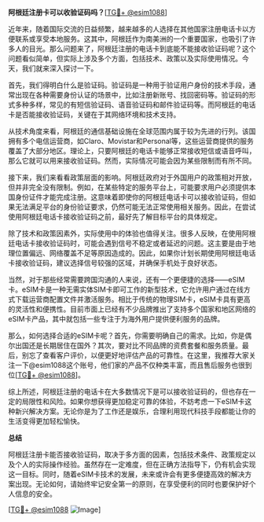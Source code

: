 **阿根廷注册卡可以收验证码吗？**[[TG💪+ @esim1088](https://t.me/s/esim1088)]

近年来，随着国际交流的日益频繁，越来越多的人选择在其他国家注册电话卡以方便联系或享受本地服务。这其中，阿根廷作为南美洲的一个重要国家，也吸引了许多人的目光。那么问题来了，阿根廷注册的电话卡到底能不能接收验证码呢？这个问题看似简单，但实际上涉及多个方面，包括技术、政策以及实际使用情况。今天，我们就来深入探讨一下。

首先，我们得明白什么是验证码。验证码是一种用于验证用户身份的技术手段，通常出现在各种需要身份认证的场景中，比如注册新账号、找回密码等。验证码的形式多种多样，常见的有短信验证码、语音验证码和邮件验证码等。而阿根廷的电话卡是否能接收验证码，关键在于其网络环境和技术支持。

从技术角度来看，阿根廷的通信基础设施在全球范围内属于较为先进的行列。该国拥有多个电信运营商，如Claro、Movistar和Personal等，这些运营商提供的服务覆盖了大部分地区。理论上，只要阿根廷的电话卡能够正常接收短信或语音呼叫，那么它就可以用来接收验证码。然而，实际情况可能会因为某些限制而有所不同。

接下来，我们来看看政策层面的影响。阿根廷政府对于外国用户的政策相对开放，但并非完全没有限制。例如，在某些特定的服务平台上，可能要求用户必须提供本国身份证件才能完成注册。这意味着即使你的阿根廷电话卡可以接收验证码，但如果无法满足平台的身份验证要求，仍然可能无法正常使用相关服务。因此，在尝试使用阿根廷电话卡接收验证码之前，最好先了解目标平台的具体规定。

除了技术和政策因素外，实际使用中的体验也值得关注。很多人反映，在使用阿根廷电话卡接收验证码时，可能会遇到信号不稳定或者延迟的问题。这主要是由于地理位置偏远、网络覆盖不足等原因造成的。因此，如果你计划长期使用阿根廷电话卡接收验证码，建议选择信号较强的区域，并确保手机处于良好状态。

当然，对于那些经常需要跨国沟通的人来说，还有一个更便捷的选择——eSIM卡。eSIM卡是一种无需实体SIM卡即可工作的新型技术，它允许用户通过在线方式下载运营商配置文件并激活服务。相比于传统的物理SIM卡，eSIM卡具有更高的灵活性和便携性。目前市面上已经有不少品牌推出了支持多个国家和地区网络的eSIM卡产品，其中就包括一些专注于为海外用户提供便利服务的品牌。

那么，如何选择合适的eSIM卡呢？首先，你需要明确自己的需求。比如，你是偶尔出国还是长期居住在国外？其次，要对比不同品牌的资费套餐和服务质量。最后，别忘了查看客户评价，以便更好地评估产品的可靠性。在这里，我推荐大家关注一下@esim1088这个账号，他们家的产品不仅种类丰富，而且售后服务也很到位[[TG💪+ @esim1088](https://t.me/s/esim1088)]。

综上所述，阿根廷注册的电话卡在大多数情况下是可以接收验证码的，但也存在一定的局限性和风险。如果你想获得更加稳定可靠的体验，不妨考虑一下eSIM卡这种新兴解决方案。无论你是为了工作还是娱乐，合理利用现代科技手段都能让你的生活变得更加轻松愉快。

**总结**

阿根廷注册卡能否接收验证码，取决于多方面的因素，包括技术条件、政策规定以及个人的实际操作经验。虽然存在一定难度，但在正确方法指导下，仍有机会实现这一目标。同时，随着eSIM卡技术的发展，未来或许会有更多便捷高效的解决方案出现。无论如何，请始终牢记安全第一的原则，在享受便利的同时也要保护好个人信息的安全。

[[TG💪+ @esim1088](https://t.me/s/esim1088) ![Image](https://i.postimg.cc/4NQfJmqS/Snipaste-2025-05-13-00-14-12.png)]